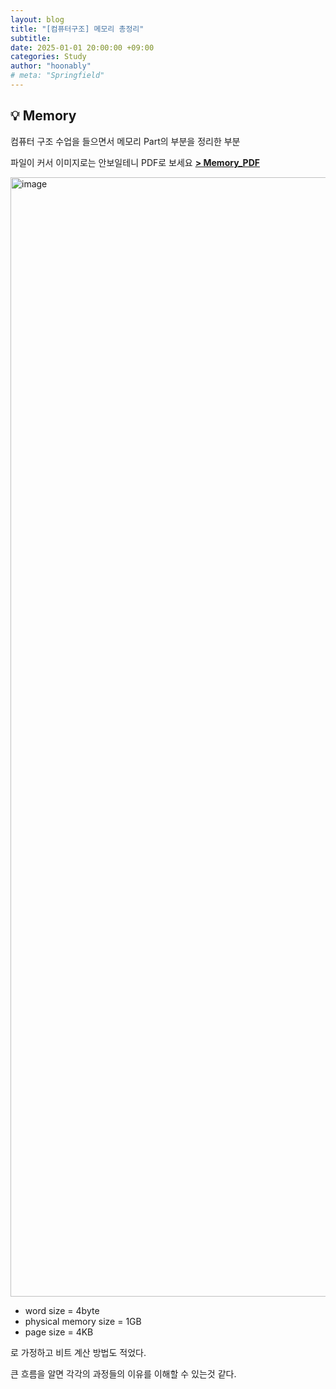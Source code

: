 ```yaml
---
layout: blog
title: "[컴퓨터구조] 메모리 총정리"
subtitle:
date: 2025-01-01 20:00:00 +09:00
categories: Study
author: "hoonably"
# meta: "Springfield"
---
```


## 💡 Memory

컴퓨터 구조 수업을 들으면서 메모리 Part의 부분을 정리한 부분

파일이 커서 이미지로는 안보일테니 PDF로 보세요
<a href="{{ '/files/Computer_Architecture/Memory_1.pdf' | prepend: relative_url }}"><strong>> Memory_PDF </strong></a>

<img width="1791" alt="image" src="https://github.com/user-attachments/assets/d7991758-6555-46f0-85f5-6b5532432173" />

- word size = 4byte
- physical memory size = 1GB
- page size = 4KB

로 가정하고 비트 계산 방법도 적었다.

큰 흐름을 알면 각각의 과정들의 이유를 이해할 수 있는것 같다.


